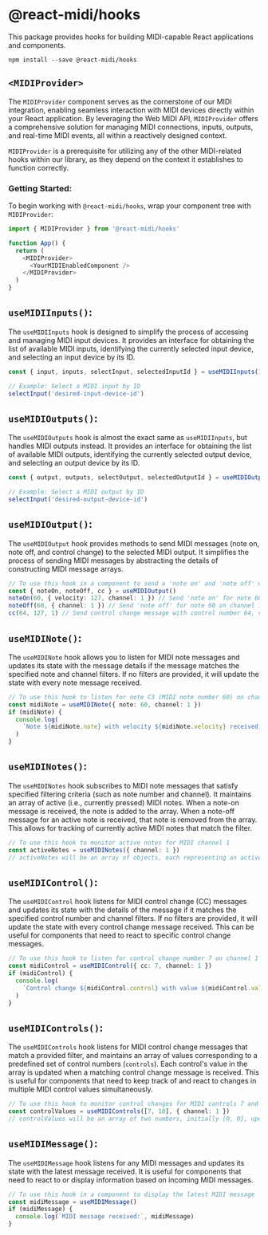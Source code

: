 # @react-midi/hooks

This package provides hooks for building MIDI-capable React applications and components.

```
npm install --save @react-midi/hooks
```

## `<MIDIProvider>`

The `MIDIProvider` component serves as the cornerstone of our MIDI integration, enabling seamless interaction with MIDI devices directly within your React application. By leveraging the Web MIDI API, `MIDIProvider` offers a comprehensive solution for managing MIDI connections, inputs, outputs, and real-time MIDI events, all within a reactively designed context.

`MIDIProvider` is a prerequisite for utilizing any of the other MIDI-related hooks within our library, as they depend on the context it establishes to function correctly.

### Getting Started:

To begin working with `@react-midi/hooks`, wrap your component tree with `MIDIProvider`:

```ts
import { MIDIProvider } from '@react-midi/hooks'

function App() {
  return (
    <MIDIProvider>
      <YourMIDIEnabledComponent />
    </MIDIProvider>
  )
}
```

## `useMIDIInputs()`:

The `useMIDIInputs` hook is designed to simplify the process of accessing and managing MIDI input devices. It provides an interface for obtaining the list of available MIDI inputs, identifying the currently selected input device, and selecting an input device by its ID.

```ts
const { input, inputs, selectInput, selectedInputId } = useMIDIInputs()

// Example: Select a MIDI input by ID
selectInput('desired-input-device-id')
```

## `useMIDIOutputs()`:

The `useMIDIOutputs` hook is almost the exact same as `useMIDIInputs`, but handles MIDI outputs instead. It provides an interface for obtaining the list of available MIDI outputs, identifying the currently selected output device, and selecting an output device by its ID.

```ts
const { output, outputs, selectOutput, selectedOutputId } = useMIDIOutputs()

// Example: Select a MIDI output by ID
selectInput('desired-output-device-id')
```

## `useMIDIOutput()`:

The `useMIDIOutput` hook provides methods to send MIDI messages (note on, note off, and control change) to the selected MIDI output.
It simplifies the process of sending MIDI messages by abstracting the details of constructing MIDI message arrays.

```ts
// To use this hook in a component to send a 'note on' and 'note off' message
const { noteOn, noteOff, cc } = useMIDIOutput()
noteOn(60, { velocity: 127, channel: 1 }) // Send 'note on' for note 60 with velocity 127 on channel 1
noteOff(60, { channel: 1 }) // Send 'note off' for note 60 on channel 1
cc(64, 127, 1) // Send control change message with control number 64, value 127, on channel 1
```

## `useMIDINote()`:

The `useMIDINote` hook allows you to listen for MIDI note messages and updates its state
with the message details if the message matches the specified note and channel filters. If no filters are provided, it will update the state with every note message received.

```ts
// To use this hook to listen for note C3 (MIDI note number 60) on channel 1
const midiNote = useMIDINote({ note: 60, channel: 1 })
if (midiNote) {
  console.log(
    `Note ${midiNote.note} with velocity ${midiNote.velocity} received on channel ${midiNote.channel}`
  )
}
```

## `useMIDINotes()`:

The `useMIDINotes` hook subscribes to MIDI note messages that satisfy specified filtering criteria (such as note number and channel).
It maintains an array of active (i.e., currently pressed) MIDI notes. When a note-on message is received, the note is
added to the array. When a note-off message for an active note is received, that note is removed from the array.
This allows for tracking of currently active MIDI notes that match the filter.

```ts
// To use this hook to monitor active notes for MIDI channel 1
const activeNotes = useMIDINotes({ channel: 1 })
// activeNotes will be an array of objects, each representing an active MIDI note on channel 1.
```

## `useMIDIControl()`:

The `useMIDIControl` hook listens for MIDI control change (CC) messages and updates its state
with the details of the message if it matches the specified control number and channel filters.
If no filters are provided, it will update the state with every control change message received.
This can be useful for components that need to react to specific control change messages.

```ts
// To use this hook to listen for control change number 7 on channel 1
const midiControl = useMIDIControl({ cc: 7, channel: 1 })
if (midiControl) {
  console.log(
    `Control change ${midiControl.control} with value ${midiControl.value} received on channel ${midiControl.channel}`
  )
}
```

## `useMIDIControls()`:

The `useMIDIControls` hook listens for MIDI control change messages that match a provided filter,
and maintains an array of values corresponding to a predefined set of control numbers (`controls`). Each control's
value in the array is updated when a matching control change message is received. This is useful for components
that need to keep track of and react to changes in multiple MIDI control values simultaneously.

```ts
// To use this hook to monitor control changes for MIDI controls 7 and 10 on channel 1
const controlValues = useMIDIControls([7, 10], { channel: 1 })
// controlValues will be an array of two numbers, initially [0, 0], updated with the latest values for controls 7 and 10.
```

## `useMIDIMessage()`:

The `useMIDIMessage` hook listens for any MIDI messages and updates its state with the latest message received.
It is useful for components that need to react to or display information based on incoming MIDI messages.

```ts
// To use this hook in a component to display the latest MIDI message
const midiMessage = useMIDIMessage()
if (midiMessage) {
  console.log(`MIDI message received:`, midiMessage)
}
```

